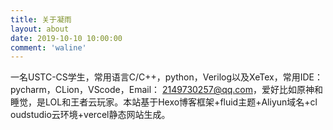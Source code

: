 ```yaml
---
title: 关于凝雨
layout: about
date: 2019-10-10 10:00:00
comment: 'waline'
---
```

  
   一名USTC-CS学生，常用语言C/C++，python，Verilog以及XeTex，常用IDE：pycharm，CLion，VScode，Email：
2149730257@qq.com，爱好比如原神和睡觉，是LOL和王者云玩家。本站基于Hexo博客框架+fluid主题+Aliyun域名+cl
oudstudio云环境+vercel静态网站生成。
